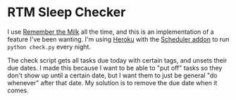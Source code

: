 # RTM Sleep Checker

I use [Remember the Milk](http://rememberthemilk.com) all the time, and this
is an implementation of a feature I've been wanting. I'm using
[Heroku](http://heroku.com) with the
[Scheduler addon](http://addons.heroku.com/scheduler) to run `python check.py`
every night.

The check script gets all tasks due today with certain tags, and unsets their
due dates. I made this because I want to be able to "put off" tasks so they
don't show up until a certain date, but I want them to just be general "do
whenever" after that date. My solution is to remove the due date when it comes.

